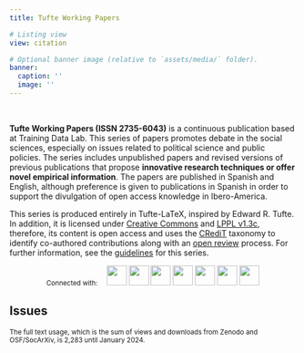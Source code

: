 ```yaml
---
title: Tufte Working Papers

# Listing view
view: citation

# Optional banner image (relative to `assets/media/` folder).
banner:
  caption: ''
  image: ''
---
```


<br>

**Tufte Working Papers (ISSN 2735-6043)** is a continuous publication based at Training Data Lab. This series of papers promotes debate in the social sciences, especially on issues related to political science and public policies. The series includes unpublished papers and revised versions of previous publications that propose **innovative research techniques or offer novel empirical information**. The papers are published in Spanish and English, although preference is given to publications in Spanish in order to support the divulgation of open access knowledge in Ibero-America.

This series is produced entirely in Tufte-LaTeX, inspired by Edward R. Tufte. In addition, it is licensed under [Creative Commons](https://github.com/training-datalab/tufte-working-papers/blob/master/LICENSE-CC.md) and [LPPL v1.3c](https://github.com/training-datalab/tufte-working-papers/blob/master/LICENSE-LPPL.md), therefore, its content is open access and uses the [CRediT](https://training-datalab.com/credit/) taxonomy to identify co-authored contributions along with an [open review](https://training-datalab.com/tufte-working-papers/open-review/) process. For further information, see the [guidelines](https://training-datalab.com/tufte-working-papers/guidelines/) for this series.

<p align = "center", class="powered-by">
  <small>Connected with:</small> &nbsp;&nbsp; <img src="/latindex.png" style="height: 35px; display:inline-block"> <img src="/zenodo.png" style="height: 35px; display:inline-block"> <img src="/openaire.jpg" style="height: 35px"> <img src="/socarxiv.jpg" style="height: 35px"> <img src="/orcid.png" style="height: 35px"> <img src="/cc.png" style="height: 35px"> <img src="/dora.png" style="height: 35px">
</p>

<h2>Issues</h2>

<small>The full text usage, which is the sum of views and downloads from Zenodo and OSF/SocArXiv, is 2,283 until January 2024.</small>

<br>
